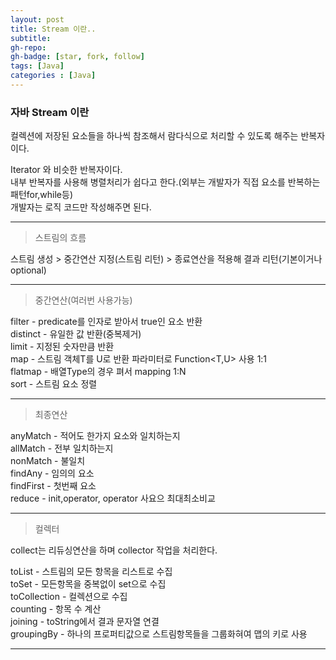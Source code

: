 ```yaml
---
layout: post
title: Stream 이란..
subtitle: 
gh-repo: 
gh-badge: [star, fork, follow]
tags: [Java]
categories : [Java]
---
```




### 자바 Stream 이란

컬렉션에 저장된 요소들을 하나씩 참조해서 람다식으로 처리할 수 있도록 해주는 반복자이다.  

Iterator 와 비슷한 반복자이다.  
내부 반복자를 사용해 병렬처리가 쉽다고 한다.(외부는 개발자가 직접 요소를 반복하는 패턴for,while등)  
개발자는 로직 코드만 작성해주면 된다.  

---

>스트림의 흐름

스트림 생성 > 중간연산 지정(스트림 리턴) > 종료연산을 적용해 결과 리턴(기본이거나 optional)

---

>중간연산(여러번 사용가능)

filter - predicate를 인자로 받아서 true인 요소 반환  
distinct - 유일한 값 반환(중복제거)  
limit - 지정된 숫자만큼 반환  
map - 스트림 객체T를 U로 반환 파라미터로 Function<T,U> 사용 1:1  
flatmap - 배열Type의 경우 펴서 mapping 1:N  
sort - 스트림 요소 정렬  

---

>최종연산

anyMatch - 적어도 한가지 요소와 일치하는지  
allMatch - 전부 일치하는지  
nonMatch - 불일치  
findAny - 임의의 요소  
findFirst - 첫번째 요소  
reduce - init,operator, operator 사요으  최대최소비교  


---

>컬렉터

collect는 리듀싱연산을 하며 collector 작업을 처리한다.

toList - 스트림의 모든 항목을 리스트로 수집  
toSet - 모든항목을 중복없이 set으로 수집  
toCollection - 컬렉션으로 수집  
counting - 항목 수 계산  
joining - toString에서 결과 문자열 연결  
groupingBy - 하나의 프로퍼티값으로 스트림항목들을 그룹화혀여 맵의 키로 사용  

---


